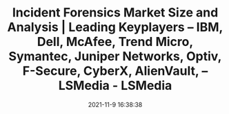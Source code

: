 ---
"title": "Incident Forensics Market Size and Analysis | Leading Keyplayers – IBM, Dell, McAfee, Trend Micro, Symantec, Juniper Networks, Optiv, F-Secure, CyberX, AlienVault, – LSMedia - LSMedia"
"date": "2021-11-9 16:38:38"
"feed_name": "GOOGLENEWSINDUSTRIAL"
"feed_website": "https://news.google.com/search?q=industrial%2Bincident&hl=en-US&gl=US&ceid=US:en"
"feed_rss": "https://news.google.com/rss/search?q=industrial%2Bincident&hl=en-US&gl=US&ceid=US:en"
"link": "http://liverpoolstudentmedia.com/news/98191/incident-forensics-market-size-and-analysis-2028/"
"source": "{'href': 'http://liverpoolstudentmedia.com', 'title': 'LSMedia'}"
"file": "_posts/2021-1-1-0f26b5a669b9636724a127b6eddc4358804f7aa1.md"
"accident": "0"
"drilling": "0"
"dead": "0"
"injured": "0"
"arrested": "0"
"place": "unknown place"
"where": "unknown site"
"causes": "unknown"
"place_uri": "unknown place"
---